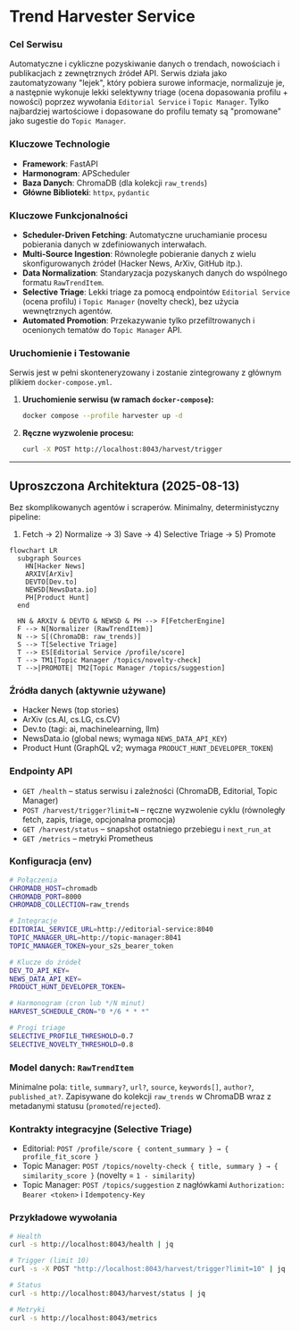 # Trend Harvester Service

### Cel Serwisu
Automatyczne i cykliczne pozyskiwanie danych o trendach, nowościach i publikacjach z zewnętrznych źródeł API. Serwis działa jako zautomatyzowany "lejek", który pobiera surowe informacje, normalizuje je, a następnie wykonuje lekki selektywny triage (ocena dopasowania profilu + nowości) poprzez wywołania `Editorial Service` i `Topic Manager`. Tylko najbardziej wartościowe i dopasowane do profilu tematy są "promowane" jako sugestie do `Topic Manager`.

### Kluczowe Technologie
- **Framework**: FastAPI
- **Harmonogram**: APScheduler
- **Baza Danych**: ChromaDB (dla kolekcji `raw_trends`)
- **Główne Biblioteki**: `httpx`, `pydantic`

### Kluczowe Funkcjonalności
- **Scheduler-Driven Fetching**: Automatyczne uruchamianie procesu pobierania danych w zdefiniowanych interwałach.
- **Multi-Source Ingestion**: Równoległe pobieranie danych z wielu skonfigurowanych źródeł (Hacker News, ArXiv, GitHub itp.).
- **Data Normalization**: Standaryzacja pozyskanych danych do wspólnego formatu `RawTrendItem`.
- **Selective Triage**: Lekki triage za pomocą endpointów `Editorial Service` (ocena profilu) i `Topic Manager` (novelty check), bez użycia wewnętrznych agentów.
- **Automated Promotion**: Przekazywanie tylko przefiltrowanych i ocenionych tematów do `Topic Manager` API.

### Uruchomienie i Testowanie
Serwis jest w pełni skonteneryzowany i zostanie zintegrowany z głównym plikiem `docker-compose.yml`.

1.  **Uruchomienie serwisu (w ramach `docker-compose`):**
    ```bash
    docker compose --profile harvester up -d
    ```
2.  **Ręczne wyzwolenie procesu:**
    ```bash
    curl -X POST http://localhost:8043/harvest/trigger
    ```

---

## Uproszczona Architektura (2025-08-13)

Bez skomplikowanych agentów i scraperów. Minimalny, deterministyczny pipeline:

1) Fetch → 2) Normalize → 3) Save → 4) Selective Triage → 5) Promote

```mermaid
flowchart LR
  subgraph Sources
    HN[Hacker News]
    ARXIV[ArXiv]
    DEVTO[Dev.to]
    NEWSD[NewsData.io]
    PH[Product Hunt]
  end

  HN & ARXIV & DEVTO & NEWSD & PH --> F[FetcherEngine]
  F --> N[Normalizer (RawTrendItem)]
  N --> S[(ChromaDB: raw_trends)]
  S --> T[Selective Triage]
  T --> ES[Editorial Service /profile/score]
  T --> TM1[Topic Manager /topics/novelty-check]
  T -->|PROMOTE| TM2[Topic Manager /topics/suggestion]
```

### Źródła danych (aktywnie używane)
- Hacker News (top stories)
- ArXiv (cs.AI, cs.LG, cs.CV)
- Dev.to (tagi: ai, machinelearning, llm)
- NewsData.io (global news; wymaga `NEWS_DATA_API_KEY`)
- Product Hunt (GraphQL v2; wymaga `PRODUCT_HUNT_DEVELOPER_TOKEN`)

### Endpointy API
- `GET /health` – status serwisu i zależności (ChromaDB, Editorial, Topic Manager)
- `POST /harvest/trigger?limit=N` – ręczne wyzwolenie cyklu (równoległy fetch, zapis, triage, opcjonalna promocja)
- `GET /harvest/status` – snapshot ostatniego przebiegu i `next_run_at`
- `GET /metrics` – metryki Prometheus

### Konfiguracja (env)
```bash
# Połączenia
CHROMADB_HOST=chromadb
CHROMADB_PORT=8000
CHROMADB_COLLECTION=raw_trends

# Integracje
EDITORIAL_SERVICE_URL=http://editorial-service:8040
TOPIC_MANAGER_URL=http://topic-manager:8041
TOPIC_MANAGER_TOKEN=your_s2s_bearer_token

# Klucze do źródeł
DEV_TO_API_KEY=
NEWS_DATA_API_KEY=
PRODUCT_HUNT_DEVELOPER_TOKEN=

# Harmonogram (cron lub */N minut)
HARVEST_SCHEDULE_CRON="0 */6 * * *"

# Progi triage
SELECTIVE_PROFILE_THRESHOLD=0.7
SELECTIVE_NOVELTY_THRESHOLD=0.8
```

### Model danych: `RawTrendItem`
Minimalne pola: `title`, `summary?`, `url?`, `source`, `keywords[]`, `author?`, `published_at?`.
Zapisywane do kolekcji `raw_trends` w ChromaDB wraz z metadanymi statusu (`promoted`/`rejected`).

### Kontrakty integracyjne (Selective Triage)
- Editorial: `POST /profile/score { content_summary } → { profile_fit_score }`
- Topic Manager: `POST /topics/novelty-check { title, summary } → { similarity_score }` (novelty = `1 - similarity`)
- Topic Manager: `POST /topics/suggestion` z nagłówkami `Authorization: Bearer <token>` i `Idempotency-Key`

### Przykładowe wywołania
```bash
# Health
curl -s http://localhost:8043/health | jq

# Trigger (limit 10)
curl -s -X POST "http://localhost:8043/harvest/trigger?limit=10" | jq

# Status
curl -s http://localhost:8043/harvest/status | jq

# Metryki
curl -s http://localhost:8043/metrics
```
